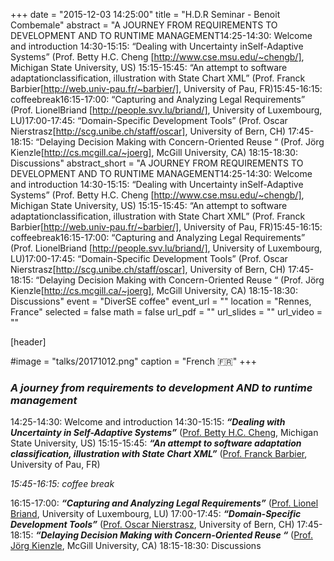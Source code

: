 +++
date = "2015-12-03 14:25:00"
title = "H.D.R Seminar - Benoit Combemale"
abstract = "A JOURNEY FROM REQUIREMENTS TO DEVELOPMENT AND TO RUNTIME MANAGEMENT14:25-14:30: Welcome and introduction 14:30-15:15: “Dealing with Uncertainty inSelf-Adaptive Systems” (Prof. Betty H.C. Cheng [http://www.cse.msu.edu/~chengb/], Michigan State University, US) 15:15-15:45: “An attempt to software adaptationclassification, illustration with State Chart XML” (Prof. Franck Barbier[http://web.univ-pau.fr/~barbier/], University of Pau, FR)15:45-16:15: coffeebreak16:15-17:00: “Capturing and Analyzing Legal Requirements” (Prof. LionelBriand [http://people.svv.lu/briand/], University of Luxembourg, LU)17:00-17:45: “Domain-Specific Development Tools” (Prof. Oscar Nierstrasz[http://scg.unibe.ch/staff/oscar], University of Bern, CH) 17:45-18:15: “Delaying Decision Making with Concern-Oriented Reuse “ (Prof. Jörg Kienzle[http://cs.mcgill.ca/~joerg], McGill University, CA) 18:15-18:30: Discussions"
abstract_short = "A JOURNEY FROM REQUIREMENTS TO DEVELOPMENT AND TO RUNTIME MANAGEMENT14:25-14:30: Welcome and introduction 14:30-15:15: “Dealing with Uncertainty inSelf-Adaptive Systems” (Prof. Betty H.C. Cheng [http://www.cse.msu.edu/~chengb/], Michigan State University, US) 15:15-15:45: “An attempt to software adaptationclassification, illustration with State Chart XML” (Prof. Franck Barbier[http://web.univ-pau.fr/~barbier/], University of Pau, FR)15:45-16:15: coffeebreak16:15-17:00: “Capturing and Analyzing Legal Requirements” (Prof. LionelBriand [http://people.svv.lu/briand/], University of Luxembourg, LU)17:00-17:45: “Domain-Specific Development Tools” (Prof. Oscar Nierstrasz[http://scg.unibe.ch/staff/oscar], University of Bern, CH) 17:45-18:15: “Delaying Decision Making with Concern-Oriented Reuse “ (Prof. Jörg Kienzle[http://cs.mcgill.ca/~joerg], McGill University, CA) 18:15-18:30: Discussions"
event = "DiverSE coffee"
event_url = ""
location = "Rennes, France"
selected = false
math = false
url_pdf = ""
url_slides = ""
url_video = ""


[header]

#image = "talks/20171012.png"
caption = "French :fr:"
+++


<h3><em>A journey from requirements to development AND to runtime management</em></h3>
14:25-14:30: Welcome and introduction
14:30-15:15: <strong><em>“Dealing with Uncertainty in Self-Adaptive Systems”</em></strong> (<a href="http://www.cse.msu.edu/~chengb/">Prof. Betty H.C. Cheng</a>, Michigan State University, US)
15:15-15:45: <strong><em>“An attempt to software adaptation classification, illustration with State Chart XML”</em></strong> (<a href="http://web.univ-pau.fr/~barbier/">Prof. Franck Barbier</a>, University of Pau, FR)

<em>15:45-16:15: coffee break</em>

16:15-17:00: <strong><em>“Capturing and Analyzing Legal Requirements”</em></strong> (<a href="http://people.svv.lu/briand/">Prof. Lionel Briand</a>, University of Luxembourg, LU)
17:00-17:45: <strong><em>“Domain-Specific Development Tools”</em></strong> (<a href="http://scg.unibe.ch/staff/oscar">Prof. Oscar Nierstrasz</a>, University of Bern, CH)
17:45-18:15: <strong><em>“Delaying Decision Making with Concern-Oriented Reuse “</em></strong> (<a href="http://cs.mcgill.ca/~joerg">Prof. Jörg Kienzle</a>, McGill University, CA)
18:15-18:30: Discussions
<h3></h3>
